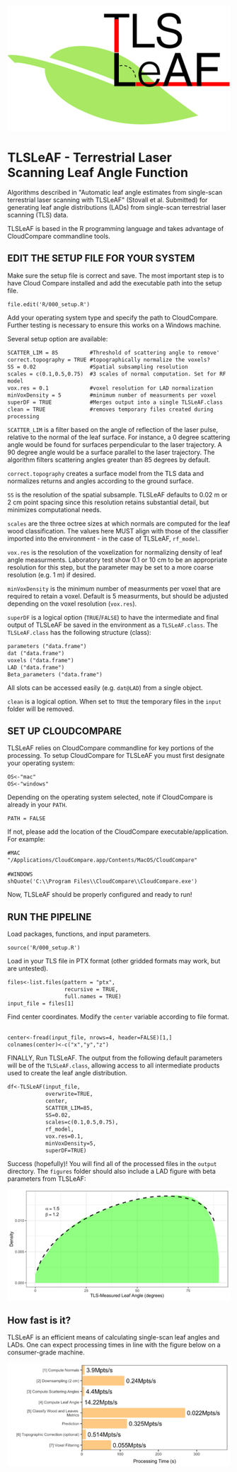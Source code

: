 ![TLSLeAF](TLSLeAF.png)

# TLSLeAF - Terrestrial Laser Scanning Leaf Angle Function
Algorithms described in "Automatic leaf angle estimates from single-scan terrestrial laser scanning with TLSLeAF" (Stovall et al. Submitted) for generating leaf angle distributions (LADs) from single-scan terrestrial laser scanning (TLS) data. 

TLSLeAF is based in the R programming language and takes advantage of CloudCompare commandline tools. 

## EDIT THE SETUP FILE FOR YOUR SYSTEM

Make sure the setup file is correct and save. The most important step is to have Cloud Compare installed and add the executable path into the setup file.

```{r,echo=FALSE}
file.edit('R/000_setup.R')
```

Add your operating system type and specify the path to CloudCompare. Further testing is necessary to ensure this works on a Windows machine.

Several setup option are available: 

```{r,echo=FALSE}
SCATTER_LIM = 85          #Threshold of scattering angle to remove'
correct.topography = TRUE #topographically normalize the voxels?
SS = 0.02                 #Spatial subsampling resolution
scales = c(0.1,0.5,0.75)  #3 scales of normal computation. Set for RF model
vox.res = 0.1             #voxel resolution for LAD normalization
minVoxDensity = 5         #minimum number of measurments per voxel
superDF = TRUE            #Merges output into a single TLSLeAF.class
clean = TRUE              #removes temporary files created during processing
```
`SCATTER_LIM` is a filter based on the angle of reflection of the laser pulse, relative to the normal of the leaf surface. For instance, a 0 degree scattering angle would be found for surfaces perpendicular to the laser trajectory. A 90 degree angle would be a surface parallel to the laser trajectory. The algorithm filters scattering angles greater than 85 degrees by default.

`correct.topography` creates a surface model from the TLS data and normalizes returns and angles according to the ground surface.

`SS` is the resolution of the spatial subsample. TLSLeAF defaults to 0.02 m or 2 cm point spacing since this resolution retains substantial detail, but minimizes computational needs.

`scales` are the three octree sizes at which normals are computed for the leaf wood classification. The values here MUST align with those of the classifier imported into the environment - in the case of TLSLeAF, `rf_model`.

`vox.res` is the resolution of the voxelization for normalizing density of leaf angle measurments. Laboratory test show 0.1 or 10 cm to be an appropriate resolution for this step, but the parameter may be set to a more coarse resolution (e.g. 1 m) if desired.

`minVoxDensity` is the minimum number of measurments per voxel that are required to retain a voxel. Default is 5 measurments, but should be adjusted depending on the voxel resolution (`vox.res`).

`superDF` is a logical option (`TRUE`/`FALSE`) to have the intermediate and final output of TLSLeAF be saved in the environment as a `TLSLeAF.class`. The `TLSLeAF.class` has the following structure (class):

```{r,echo=FALSE}
parameters ("data.frame")
dat ("data.frame")
voxels ("data.frame")
LAD ("data.frame")
Beta_parameters ("data.frame")
```
All slots can be accessed easily (e.g. `dat@LAD`) from a single object.

`clean` is a logical option. When set to `TRUE` the temporary files in the `input` folder will be removed.

## SET UP CLOUDCOMPARE

TLSLeAF relies on CloudCompare commandline for key portions of the processing. To setup CloudCompare for TLSLeAF you must first designate your operating system:

```{r,echo=FALSE}
OS<-"mac" 
OS<-"windows"
```
Depending on the operating system selected, note if CloudCompare is already in your `PATH`.

```{r,echo=FALSE}
PATH = FALSE
```

If not, please add the location of the CloudCompare executable/application. For example:

```{r,echo=FALSE}
#MAC
"/Applications/CloudCompare.app/Contents/MacOS/CloudCompare"

#WINDOWS
shQuote('C:\\Program Files\\CloudCompare\\CloudCompare.exe')
```

Now, TLSLeAF should be properly configured and ready to run!

## RUN THE PIPELINE
Load packages, functions, and input parameters.
```{r,echo=FALSE}
source('R/000_setup.R')
```

Load in your TLS file in PTX format (other gridded formats may work, but are untested).
```{r,echo=FALSE}
files<-list.files(pattern = "ptx", 
                  recursive = TRUE, 
                  full.names = TRUE)
input_file = files[1]

```

Find center coordinates. Modify the `center` variable according to file format.
```{r,echo=FALSE}

center<-fread(input_file, nrows=4, header=FALSE)[1,]
colnames(center)<-c("x","y","z")
```

FINALLY, Run TLSLeAF. The output from the following default parameters will be of the `TLSLeAF.class`, allowing access to all intermediate products used to create the leaf angle distribution.
```{r,echo=FALSE}
df<-TLSLeAF(input_file, 
            overwrite=TRUE,
            center, 
            SCATTER_LIM=85,
            SS=0.02, 
            scales=c(0.1,0.5,0.75),
            rf_model,
            vox.res=0.1,
            minVoxDensity=5,
            superDF=TRUE)
```

Success (hopefully)! You will find all of the processed files in the `output` directory.
The `figures` folder should also include a LAD figure with beta parameters from TLSLeAF:

![LAD](LAD.png)



## How fast is it?

TLSLeAF is an efficient means of calculating single-scan leaf angles and LADs. One can expect processing times in line with the figure below on a consumer-grade machine.

![Processing_speed](Processing_speed.png)
